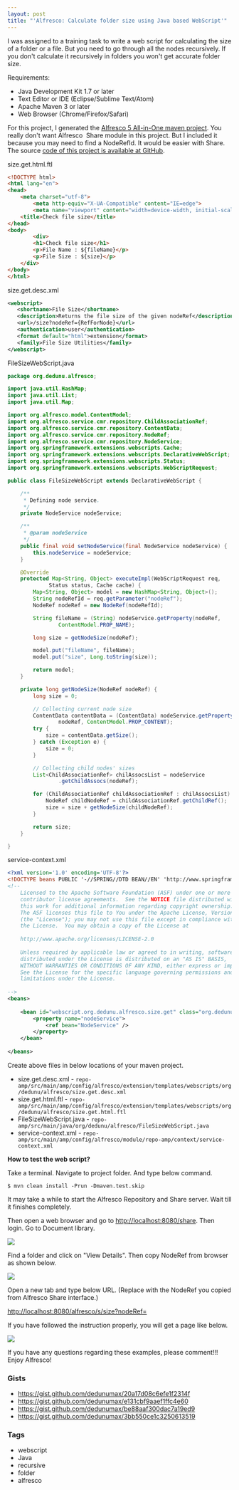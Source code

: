 ```yaml
---
layout: post
title: "'Alfresco: Calculate folder size using Java based WebScript'"
---
```


I was assigned to a training task to write a web script for calculating the size of a folder or a file. But you need to go through all the nodes recursively. If you don't calculate it recursively in folders you won't get accurate folder size.  

Requirements:  

*   Java Development Kit 1.7 or later
*   Text Editor or IDE (Eclipse/Sublime Text/Atom)
*   Apache Maven 3 or later
*   Web Browser (Chrome/Firefox/Safari)
  
For this project, I generated the [Alfresco 5 All-in-One maven project](http://www.dedunu.info/2015/01/how-to-generate-alfresco-5-amp-project.html). You really don't want Alfresco  Share module in this project. But I included it because you may need to find a NodeRefId. It would be easier with Share.  The source [code of this project is available at GitHub](https://github.com/dedunumax/filesize-webscript).

size.get.html.ftl
```html
<!DOCTYPE html>
<html lang="en">
<head>
	<meta charset="utf-8">
    	<meta http-equiv="X-UA-Compatible" content="IE=edge">
    	<meta name="viewport" content="width=device-width, initial-scale=1">
	<title>Check file size</title>
</head>
<body>
    	<div>
 		<h1>Check file size</h1>
  		<p>File Name : ${fileName}</p>
		<p>File Size : ${size}</p>
	</div>
</body>
</html>
```

size.get.desc.xml
```xml
<webscript>
   <shortname>File Size</shortname>
   <description>Returns the file size of the given nodeRef</description>
   <url>/size?nodeRef={RefForNode}</url>
   <authentication>user</authentication>
   <format default="html">extension</format>
   <family>File Size Utilities</family>
</webscript>
```

FileSizeWebScript.java
```java
package org.dedunu.alfresco;

import java.util.HashMap;
import java.util.List;
import java.util.Map;

import org.alfresco.model.ContentModel;
import org.alfresco.service.cmr.repository.ChildAssociationRef;
import org.alfresco.service.cmr.repository.ContentData;
import org.alfresco.service.cmr.repository.NodeRef;
import org.alfresco.service.cmr.repository.NodeService;
import org.springframework.extensions.webscripts.Cache;
import org.springframework.extensions.webscripts.DeclarativeWebScript;
import org.springframework.extensions.webscripts.Status;
import org.springframework.extensions.webscripts.WebScriptRequest;

public class FileSizeWebScript extends DeclarativeWebScript {

    /**
     * Defining node service.
     */
    private NodeService nodeService;

    /**
     * @param nodeService
     */
    public final void setNodeService(final NodeService nodeService) {
        this.nodeService = nodeService;
    }

    @Override
    protected Map<String, Object> executeImpl(WebScriptRequest req,
             Status status, Cache cache) {
        Map<String, Object> model = new HashMap<String, Object>();
        String nodeRefId = req.getParameter("nodeRef");
        NodeRef nodeRef = new NodeRef(nodeRefId);

        String fileName = (String) nodeService.getProperty(nodeRef,
                ContentModel.PROP_NAME);

        long size = getNodeSize(nodeRef);

        model.put("fileName", fileName);
        model.put("size", Long.toString(size));

        return model;
    }

    private long getNodeSize(NodeRef nodeRef) {
        long size = 0;

        // Collecting current node size
        ContentData contentData = (ContentData) nodeService.getProperty(
                nodeRef, ContentModel.PROP_CONTENT);
        try {
            size = contentData.getSize();
        } catch (Exception e) {
            size = 0;
        }

        // Collecting child nodes' sizes
        List<ChildAssociationRef> chilAssocsList = nodeService
                .getChildAssocs(nodeRef);

        for (ChildAssociationRef childAssociationRef : chilAssocsList) {
            NodeRef childNodeRef = childAssociationRef.getChildRef();
            size = size + getNodeSize(childNodeRef);
        }

        return size;
    }

}
```

service-context.xml 
```xml
<?xml version='1.0' encoding='UTF-8'?>
<!DOCTYPE beans PUBLIC '-//SPRING//DTD BEAN//EN' 'http://www.springframework.org/dtd/spring-beans.dtd'>
<!--
	Licensed to the Apache Software Foundation (ASF) under one or more
	contributor license agreements.  See the NOTICE file distributed with
	this work for additional information regarding copyright ownership.
	The ASF licenses this file to You under the Apache License, Version 2.0
	(the "License"); you may not use this file except in compliance with
	the License.  You may obtain a copy of the License at
	
	http://www.apache.org/licenses/LICENSE-2.0
	
	Unless required by applicable law or agreed to in writing, software
	distributed under the License is distributed on an "AS IS" BASIS,
	WITHOUT WARRANTIES OR CONDITIONS OF ANY KIND, either express or implied.
	See the License for the specific language governing permissions and
	limitations under the License.
	
-->
<beans>
    
	<bean id="webscript.org.dedunu.alfresco.size.get" class="org.dedunu.alfresco.FileSizeWebScript" parent="webscript">
		<property name="nodeService">
			<ref bean="NodeService" />
		</property>
	</bean>
    
</beans>
```

Create above files in below locations of your maven project. 

*   size.get.desc.xml - `repo-amp/src/main/amp/config/alfresco/extension/templates/webscripts/org/dedunu/alfresco/size.get.desc.xml`
*   size.get.html.ftl - `repo-amp/src/main/amp/config/alfresco/extension/templates/webscripts/org/dedunu/alfresco/size.get.html.ftl`
*   FileSizeWebScript.java - `repo-amp/src/main/java/org/dedunu/alfresco/FileSizeWebScript.java`
*   service-context.xml - `repo-amp/src/main/amp/config/alfresco/module/repo-amp/context/service-context.xml`

**How to test the web script?**  

Take a terminal. Navigate to project folder. And type below command.

```console
$ mvn clean install -Prun -Dmaven.test.skip
```

It may take a while to start the Alfresco Repository and Share server. Wait till it finishes completely. 

Then open a web browser and go to [http://localhost:8080/share](http://localhost:8080/share). Then login. Go to Document library.

![](http://1.bp.blogspot.com/-3XALkt-WA60/VPdII_SUDjI/AAAAAAAABOM/UJjeLuRVu80/s1600/Screen%2BShot%2B2015-03-04%2Bat%2B11.25.58%2BPM.png)

Find a folder and click on "View Details". Then copy NodeRef from browser as shown below.

![](http://1.bp.blogspot.com/-VmlsYQdXa8E/VPdIaq0IucI/AAAAAAAABOU/4pukMQMRmE8/s1600/Screen%2BShot%2B2015-03-04%2Bat%2B11.26.05%2BPM.png)

Open a new tab and type below URL. (Replace <NodeRef> with the NodeRef you copied from Alfresco Share interface.)

[http://localhost:8080/alfresco/s/size?nodeRef=<NodeRef>](http://localhost:8080/alfresco/s/size?nodeRef=%3CNodeRef%3E)

If you have followed the instruction properly, you will get a page like below.

![](http://4.bp.blogspot.com/-09zxIR-N5dg/VPdJHJXr5pI/AAAAAAAABOc/EsSsf7swrLc/s1600/Screen%2BShot%2B2015-03-04%2Bat%2B11.25.34%2BPM.png)

If you have any questions regarding these examples, please comment!!! Enjoy Alfresco!

### Gists

- <https://gist.github.com/dedunumax/20a17d08c6efe1f2314f>
- <https://gist.github.com/dedunumax/e131cbf9aaef1ffc4e60>
- <https://gist.github.com/dedunumax/be88aaf300dac7a19ed9>
- <https://gist.github.com/dedunumax/3bb550ce1c3250613519>

### Tags

- webscript
- Java
- recursive
- folder
- alfresco